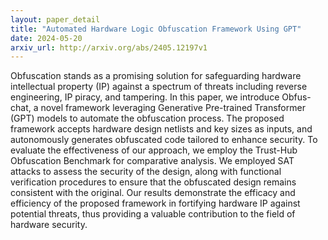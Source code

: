 ```yaml
---
layout: paper_detail
title: "Automated Hardware Logic Obfuscation Framework Using GPT"
date: 2024-05-20
arxiv_url: http://arxiv.org/abs/2405.12197v1
---
```


Obfuscation stands as a promising solution for safeguarding hardware intellectual property (IP) against a spectrum of threats including reverse engineering, IP piracy, and tampering. In this paper, we introduce Obfus-chat, a novel framework leveraging Generative Pre-trained Transformer (GPT) models to automate the obfuscation process. The proposed framework accepts hardware design netlists and key sizes as inputs, and autonomously generates obfuscated code tailored to enhance security. To evaluate the effectiveness of our approach, we employ the Trust-Hub Obfuscation Benchmark for comparative analysis. We employed SAT attacks to assess the security of the design, along with functional verification procedures to ensure that the obfuscated design remains consistent with the original. Our results demonstrate the efficacy and efficiency of the proposed framework in fortifying hardware IP against potential threats, thus providing a valuable contribution to the field of hardware security.
